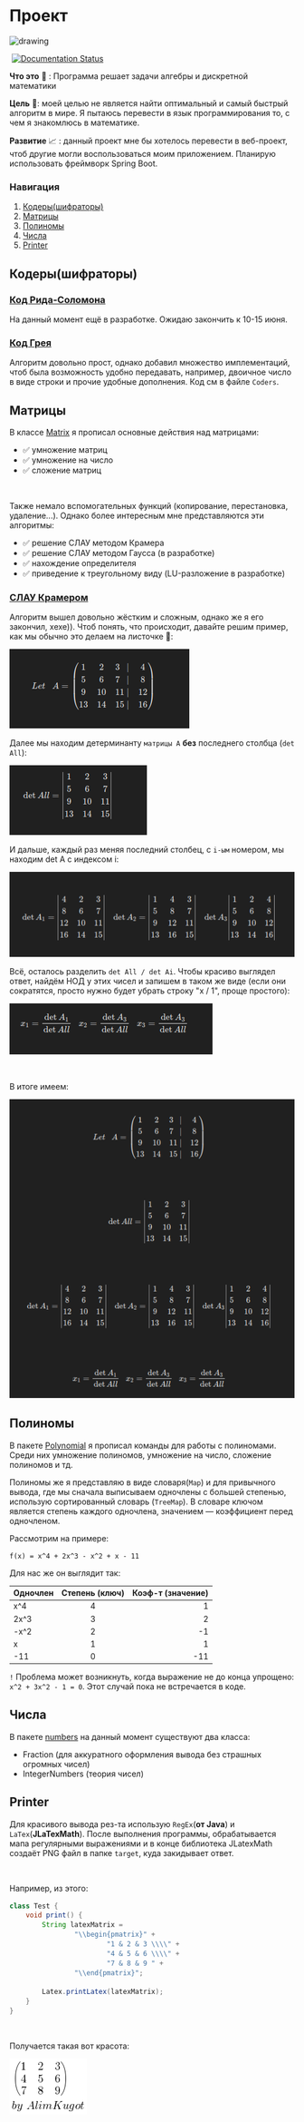 # Проект

<img src="https://ForTheBadge.com/images/badges/built-with-science.svg" alt="drawing" width="190"/>

[![<CircleCI>](https://circleci.com/gh/AlimKugot/HigherMathJava.svg?style=shield)](https://circleci.com/gh/circleci/circleci-docs)
[![Documentation Status](https://readthedocs.org/projects/ansicolortags/badge/?version=latest)](http://ansicolortags.readthedocs.io/?badge=latest)

**Что это** 👷 : Программа решает задачи алгебры и дискретной математики

**Цель** 🎯: моей целью не является найти оптимальный и самый быстрый алгоритм в мире. Я пытаюсь перевести в язык
программирования то, с чем я знакомлюсь в математике.

**Развитие** 📈 : данный проект мне бы хотелось перевести в веб-проект, чтоб другие могли воспользоваться моим
приложением. Планирую использовать фреймворк Spring Boot.

### Навигация

1. [Кодеры(шифраторы)](#Кодеры(шифраторы))
2. [Матрицы](#Матрицы)
3. [Полиномы](#Полиномы)
4. [Числа](#Числа)
5. [Printer](#Printer)

## Кодеры(шифраторы)

### [Код Рида-Соломона](src/main/java/alim/math/coders/ReedSolomon.java)

На данный момент ещё в разработке. Ожидаю закончить к 10-15 июня.

### [Код Грея](src/main/java/alim/math/coders/Gray.java)

Алгоритм довольно прост, однако добавил множество имплементаций, чтоб была возможность удобно передавать, например,
двоичное число в виде строки и прочие удобные дополнения. Код см в файле `Coders`.

## Матрицы

В классе [Matrix](src/main/java/alim/math/matrix) я прописал основные действия над матрицами:

- ✅ умножение матриц
- ✅ умножение на число
- ✅ сложение матриц

<br>

Также немало вспомогательных функций (копирование, перестановка, удаление...). Однако более интересным мне
представляются эти алгоритмы:

- ✅ решение СЛАУ методом Крамера
- ✅ решение СЛАУ методом Гаусса (в разработке)
- ✅ нахождение определителя
- ✅ приведение к треугольному виду (LU-разложение в разработке)

### [СЛАУ Крамером](src/main/java/alim/math/matrix/slau/Cramer.java)

Алгоритм вышел довольно жёстким и сложным, однако же я его закончил, хехе)). Чтоб понять, что происходит, давайте решим
пример, как мы обычно это делаем на листочке 📝:

![alim.math.matrix A](/img/slauCramer/matrixA.png)

Далее мы находим детерминанту `матрицы А` **без** последнего столбца
(`det All`):

![detAll](/img/slauCramer/detAll.png)

И дальше, каждый раз меняя последний столбец, с `i-ым` номером, мы находим det A с индексом i:

![detA123](/img/slauCramer/detA123.png)

Всё, осталось разделить `det All / det Ai`. Чтобы красиво выглядел ответ, найдём НОД у этих чисел и запишем в таком же
виде (если они сократятся, просто нужно будет убрать строку "x / 1", проще простого):

![res](/img/slauCramer/result.png)

<br>

В итоге имеем:

![all](/img/slauCramer/all.png)

## Полиномы

В пакете [Polynomial](src/main/java/alim/math/polynomial/Polynomial.java) я прописал команды для работы с полиномами.
Среди них умножение полиномов, умножение на число, сложение полиномов и тд.

Полиномы же я представляю в виде словаря(`Map`) и для привычного вывода, где мы сначала выписываем одночлены с большей
степенью, использую сортированный словарь (`TreeMap`). В словаре ключом является степень каждого одночлена, значением —
коэффициент перед одночленом.

Рассмотрим на примере:

```
f(x) = x^4 + 2x^3 - x^2 + x - 11
```

Для нас же он выглядит так:

| Одночлен | Степень (ключ) | Коэф-т (значение)|
| -------- |:--------------:| ----------------:|
|   x^4    |       4        |        1         |
|  2x^3    |       3        |        2         |
|  -x^2    |       2        |       -1         |
|   x      |       1        |        1         |
|  -11     |       0        |       -11        |

`!` Проблема может возникнуть, когда выражение не до конца упрощено: \
`x^2 + 3x^2 - 1 = 0`. Этот случай пока не встречается в коде.

## Числа

В пакете [numbers](src/main/java/alim/math/numbers) на данный момент существуют два класса:

- Fraction (для аккуратного оформления вывода без страшных огромных чисел)
- IntegerNumbers (теория чисел)

## Printer

Для красивого вывода рез-та использую `RegEx`(**от Java**)
и `LaTex`(**JLaTexMath**). После выполнения программы, обрабатывается мапа регулярными выражениями и в конце библиотека
JLatexMath создаёт PNG файл в папке `target`, куда закидывает ответ.

<br> 

Например, из этого:

```java
class Test {
    void print() {
        String latexMatrix =
                "\\begin{pmatrix}" +
                        "1 & 2 & 3 \\\\" +
                        "4 & 5 & 6 \\\\" +
                        "7 & 8 & 9 " +
                "\\end{pmatrix}";

        Latex.printLatex(latexMatrix);
    }
}
```

<br>

Получается такая вот красота:

![latex](/img/printer.png)
